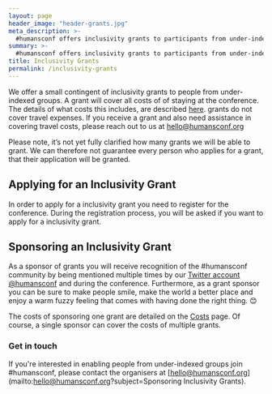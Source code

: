 ```yaml
---
layout: page
header_image: "header-grants.jpg"
meta_description: >-
  #humansconf offers inclusivity grants to participants from under-indexed groups
summary: >-
  #humansconf offers inclusivity grants to participants from under-indexed groups
title: Inclusivity Grants
permalink: /inclusivity-grants
---
```


We offer a small contingent of inclusivity grants to people from under-indexed groups. A grant will cover all costs of of staying at the conference. The details of what costs this includes, are described [here](/costs). grants do not cover travel expenses. If you receive a grant and also need assistance in covering travel costs, please reach out to us at [hello@humansconf.org](mailto:hello@humansconf.org)

Please note, it’s not yet fully clarified how many grants we will be able to grant. We can therefore not guarantee every person who applies for a grant, that their application will be granted.

## Applying for an Inclusivity Grant

In order to apply for a inclusivity grant you need to register for the conference. During the registration process, you will be asked if you want to apply for a inclusivity grant.


## Sponsoring an Inclusivity Grant

As a sponsor of grants you will receive recognition of the #humansconf community by being mentioned multiple times by our [Twitter account @humansconf](https://twitter.com/humansconf) and during the conference. Furthermore, as a grant sponsor you can be sure to make people smile, make the world a better place and enjoy a warm fuzzy feeling
that comes with having done the right thing. 😊

The costs of sponsoring one grant are detailed on the [Costs](/costs) page. Of course, a single sponsor can cover the costs of multiple grants.

### Get in touch

If you're interested in enabling people from under-indexed groups join #humansconf, please contact the organisers at [hello@humansconf.org](mailto:hello@humansconf.org?subject=Sponsoring Inclusivity Grants).
